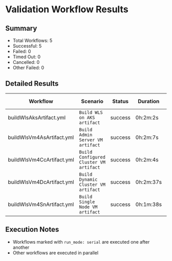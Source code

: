 # Validation Workflow Results

## Summary
- Total Workflows: 5
- Successful: 5
- Failed: 0
- Timed Out: 0
- Cancelled: 0
- Other Failed: 0

## Detailed Results

| Workflow | Scenario | Status | Duration | Run URL |
|----------|----------|---------|-----------|----------|
| buildWlsAksArtifact.yml | `Build WLS on AKS artifact` | success | 0h:2m:2s | [View Run](https://github.com/oracle/weblogic-azure/actions/runs/18960978676) |
| buildWlsVm4AsArtifact.yml | `Build Admin Server VM artifact` | success | 0h:2m:7s | [View Run](https://github.com/oracle/weblogic-azure/actions/runs/18960980287) |
| buildWlsVm4CcArtifact.yml | `Build Configured Cluster VM artifact` | success | 0h:2m:4s | [View Run](https://github.com/oracle/weblogic-azure/actions/runs/18960981999) |
| buildWlsVm4DcArtifact.yml | `Build Dynamic Cluster VM artifact` | success | 0h:2m:37s | [View Run](https://github.com/oracle/weblogic-azure/actions/runs/18960983687) |
| buildWlsVm4SnArtifact.yml | `Build Single Node VM artifact` | success | 0h:1m:38s | [View Run](https://github.com/oracle/weblogic-azure/actions/runs/18960985001) |


## Execution Notes
- Workflows marked with `run_mode: serial` are executed one after another
- Other workflows are executed in parallel
